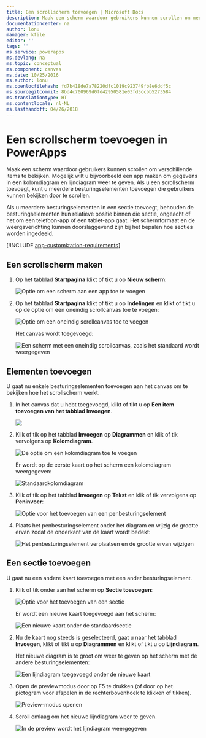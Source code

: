 ```yaml
---
title: Een scrollscherm toevoegen | Microsoft Docs
description: Maak een scherm waardoor gebruikers kunnen scrollen om meer soorten inhoud te bekijken dan in één keer in het scherm kunnen worden weergegeven.
documentationcenter: na
author: lonu
manager: kfile
editor: ''
tags: ''
ms.service: powerapps
ms.devlang: na
ms.topic: conceptual
ms.component: canvas
ms.date: 10/25/2016
ms.author: lonu
ms.openlocfilehash: fd7b418de7a78220dfc1019c923749fb8e6ddf5c
ms.sourcegitcommit: 8bd4c700969d0fd42950581e03fd5ccbb5273584
ms.translationtype: HT
ms.contentlocale: nl-NL
ms.lasthandoff: 04/26/2018
---
```

# <a name="add-a-scrolling-screen-in-powerapps"></a>Een scrollscherm toevoegen in PowerApps
Maak een scherm waardoor gebruikers kunnen scrollen om verschillende items te bekijken. Mogelijk wilt u bijvoorbeeld een app maken om gegevens in een kolomdiagram en lijndiagram weer te geven. Als u een scrollscherm toevoegt, kunt u meerdere besturingselementen toevoegen die gebruikers kunnen bekijken door te scrollen.

Als u meerdere besturingselementen in een sectie toevoegt, behouden de besturingselementen hun relatieve positie binnen die sectie, ongeacht of het om een telefoon-app of een tablet-app gaat. Het schermformaat en de weergaverichting kunnen doorslaggevend zijn bij het bepalen hoe secties worden ingedeeld.  

[!INCLUDE [app-customization-requirements](../../includes/app-customization-requirements.md)]

## <a name="create-a-scrolling-screen"></a>Een scrollscherm maken
1. Op het tabblad **Startpagina** klikt of tikt u op **Nieuw scherm**:
   
    ![Optie om een scherm aan een app toe te voegen][1]
2. Op het tabblad **Startpagina** klikt of tikt u op **Indelingen** en klikt of tikt u op de optie om een oneindig scrollcanvas toe te voegen:  
   
    ![Optie om een oneindig scrollcanvas toe te voegen][2]
   
    Het canvas wordt toegevoegd:  
   
    ![Een scherm met een oneindig scrollcanvas, zoals het standaard wordt weergegeven][3]

## <a name="add-elements"></a>Elementen toevoegen
U gaat nu enkele besturingselementen toevoegen aan het canvas om te bekijken hoe het scrollscherm werkt.

1. In het canvas dat u hebt toegevoegd, klikt of tikt u op **Een item toevoegen van het tabblad Invoegen**.
   
    ![][4]
2. Klik of tik op het tabblad **Invoegen** op **Diagrammen** en klik of tik vervolgens op **Kolomdiagram**.
   
    ![De optie om een kolomdiagram toe te voegen][5]
   
    Er wordt op de eerste kaart op het scherm een kolomdiagram weergegeven:  
   
    ![Standaardkolomdiagram][7]
3. Klik of tik op het tabblad **Invoegen** op **Tekst** en klik of tik vervolgens op **Peninvoer**:  
   
    ![Optie voor het toevoegen van een penbesturingselement][8]
4. Plaats het penbesturingselement onder het diagram en wijzig de grootte ervan zodat de onderkant van de kaart wordt bedekt:  
   
    ![Het penbesturingselement verplaatsen en de grootte ervan wijzigen][9]

## <a name="add-a-section"></a>Een sectie toevoegen
U gaat nu een andere kaart toevoegen met een ander besturingselement.

1. Klik of tik onder aan het scherm op **Sectie toevoegen**:  
   
    ![Optie voor het toevoegen van een sectie][10]
   
    Er wordt een nieuwe kaart toegevoegd aan het scherm:  
   
    ![Een nieuwe kaart onder de standaardsectie][11]
2. Nu de kaart nog steeds is geselecteerd, gaat u naar het tabblad **Invoegen**, klikt of tikt u op **Diagrammen** en klikt of tikt u op **Lijndiagram**.
   
    Het nieuwe diagram is te groot om weer te geven op het scherm met de andere besturingselementen:  
   
    ![Een lijndiagram toegevoegd onder de nieuwe kaart][12]
3. Open de previewmodus door op F5 te drukken (of door op het pictogram voor afspelen in de rechterbovenhoek te klikken of tikken).
   
    ![Preview-modus openen](./media/add-scrolling-screen/open-preview.png)
4. Scroll omlaag om het nieuwe lijndiagram weer te geven.  
   
    ![In de preview wordt het lijndiagram weergegeven][13]

[1]: ./media/add-scrolling-screen/add-screen.png
[2]: ./media/add-scrolling-screen/add-canvas.png
[3]: ./media/add-scrolling-screen/default-canvas.png
[4]: ./media/add-scrolling-screen/insert-visual.png
[5]: ./media/add-scrolling-screen/add-chart.png
[7]: ./media/add-scrolling-screen/default-chart.png
[8]: ./media/add-scrolling-screen/add-pen.png
[9]: ./media/add-scrolling-screen/move-resize-pen.png
[10]: ./media/add-scrolling-screen/add-section.png
[11]: ./media/add-scrolling-screen/new-card.png
[12]: ./media/add-scrolling-screen/add-line-chart.png
[13]: ./media/add-scrolling-screen/line-chart-preview.png
